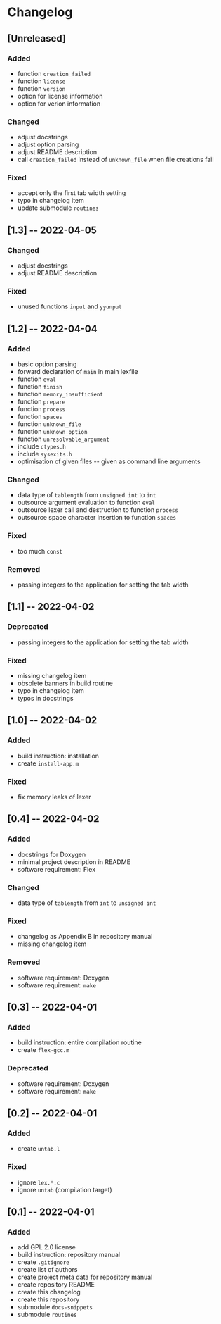 <!------------------------------------------------------------------------------
--
-- Copyright (C) 2022 Kevin Matthes
--
-- This program is free software; you can redistribute it and/or modify
-- it under the terms of the GNU General Public License as published by
-- the Free Software Foundation; either version 2 of the License, or
-- (at your option) any later version.
--
-- This program is distributed in the hope that it will be useful,
-- but WITHOUT ANY WARRANTY; without even the implied warranty of
-- MERCHANTABILITY or FITNESS FOR A PARTICULAR PURPOSE.  See the
-- GNU General Public License for more details.
--
-- You should have received a copy of the GNU General Public License along
-- with this program; if not, write to the Free Software Foundation, Inc.,
-- 51 Franklin Street, Fifth Floor, Boston, MA 02110-1301 USA.
--
----
--
--  FILE
--      CHANGELOG.md
--
--  BRIEF
--      The development history of this project.
--
--  AUTHOR
--      Kevin Matthes
--
--  COPYRIGHT
--      (C) 2022 Kevin Matthes.
--      This file is licensed GPL 2 as of June 1991.
--
--  DATE
--      2022
--
--  NOTE
--      See `LICENSE' for full license.
--      See `README.md' for project details.
--
------------------------------------------------------------------------------->

# Changelog

## [Unreleased]

### Added

* function `creation_failed`
* function `license`
* function `version`
* option for license information
* option for verion information

### Changed

* adjust docstrings
* adjust option parsing
* adjust README description
* call `creation_failed` instead of `unknown_file` when file creations fail

### Fixed

* accept only the first tab width setting
* typo in changelog item
* update submodule `routines`

## [1.3] -- 2022-04-05

### Changed

* adjust docstrings
* adjust README description

### Fixed

* unused functions `input` and `yyunput`

## [1.2] -- 2022-04-04

### Added

* basic option parsing
* forward declaration of `main` in main lexfile
* function `eval`
* function `finish`
* function `memory_insufficient`
* function `prepare`
* function `process`
* function `spaces`
* function `unknown_file`
* function `unknown_option`
* function `unresolvable_argument`
* include `ctypes.h`
* include `sysexits.h`
* optimisation of given files -- given as command line arguments

### Changed

* data type of `tablength` from `unsigned int` to `int`
* outsource argument evaluation to function `eval`
* outsource lexer call and destruction to function `process`
* outsource space character insertion to function `spaces`

### Fixed

* too much `const`

### Removed

* passing integers to the application for setting the tab width

## [1.1] -- 2022-04-02

### Deprecated

* passing integers to the application for setting the tab width

### Fixed

* missing changelog item
* obsolete banners in build routine
* typo in changelog item
* typos in docstrings

## [1.0] -- 2022-04-02

### Added

* build instruction:  installation
* create `install-app.m`

### Fixed

* fix memory leaks of lexer

## [0.4] -- 2022-04-02

### Added

* docstrings for Doxygen
* minimal project description in README
* software requirement: Flex

### Changed

* data type of `tablength` from `int` to `unsigned int`

### Fixed

* changelog as Appendix B in repository manual
* missing changelog item

### Removed

* software requirement: Doxygen
* software requirement: `make`

## [0.3] -- 2022-04-01

### Added

* build instruction:  entire compilation routine
* create `flex-gcc.m`

### Deprecated

* software requirement: Doxygen
* software requirement: `make`

## [0.2] -- 2022-04-01

### Added

* create `untab.l`

### Fixed

* ignore `lex.*.c`
* ignore `untab` (compilation target)

## [0.1] -- 2022-04-01

### Added

* add GPL 2.0 license
* build instruction:  repository manual
* create `.gitignore`
* create list of authors
* create project meta data for repository manual
* create repository README
* create this changelog
* create this repository
* submodule `docs-snippets`
* submodule `routines`

<!----------------------------------------------------------------------------->
